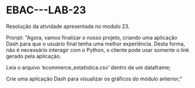 # EBAC---LAB-23
Resolução da atividade apresentada no modulo 23.

Pronpt:
"Agora, vamos finalizar o nosso projeto, criando uma aplicação Dash para que o usuário final tenha uma melhor experiência. Desta forma, não é necessário interagir com o Python, o cliente pode usar somente o link gerado pela aplicação.

Leia o arquivo ‘ecommerce_estatistica.csv’ dentro de um dataframe;

Crie uma aplicação Dash para visualizar os gráficos do módulo anterior;"
